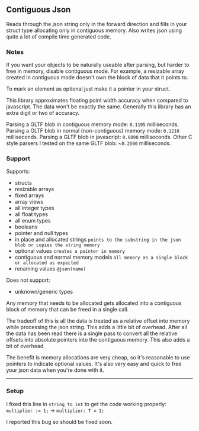 ## Contiguous Json

Reads through the json string only in the forward direction and fills in your struct type allocating only in contiguous memory. Also writes json using quite a lot of compile time generated code.

### Notes

If you want your objects to be naturally useable after parsing, but harder to free in memory, disable contiguous mode. For example, a resizable array created in contiguous mode doesn't own the block of data that it points to.

To mark an element as optional just make it a pointer in your struct.

This library approximates floating point width accuracy when compared to javascript. The data won't be exactly the same. Generally this library has an extra digit or two of accuracy.

Parsing a GLTF blob in contiguous memory mode: `0.1195` milliseconds.
Parsing a GLTF blob in normal (non-contiguous) memory mode: `0.1210` milliseconds.
Parsing a GLTF blob in javascript: `0.0890` milliseconds.
Other C style parsers I tested on the same GLTF blob: ~`0.2500` milliseconds.

### Support

Supports:
  * structs
  * resizable arrays
  * fixed arrays
  * array views
  * all integer types
  * all float types
  * all enum types
  * booleans
  * pointer and null types
  * in place and allocated strings `points to the substring in the json blob or copies the string memory`
  * optional values `creates a pointer in memory`
  * contiguous and normal memory models `all memory as a single block or allocated as expected`
  * renaming values `@json(name)`

Does not support:
  * unknown/generic types

Any memory that needs to be allocated gets allocated into a contiguous block of memory that can be freed in a single call.

The tradeoff of this is all the data is treated as a relative offset into memory while processing the json string. This adds a little bit of overhead. After all the data has been read there is a single pass to convert all the relative offsets into absolute pointers into the contiguous memory. This also adds a bit of overhead.

The benefit is memory allocations are very cheap, so it's reasonable to use pointers to indicate optional values. It's also very easy and quick to free your json data when you're done with it.

---

### Setup

I fixed this line in `string_to_int` to get the code working properly:
`multiplier := 1;` -> `multiplier: T = 1;`

I reported this bug so should be fixed soon.